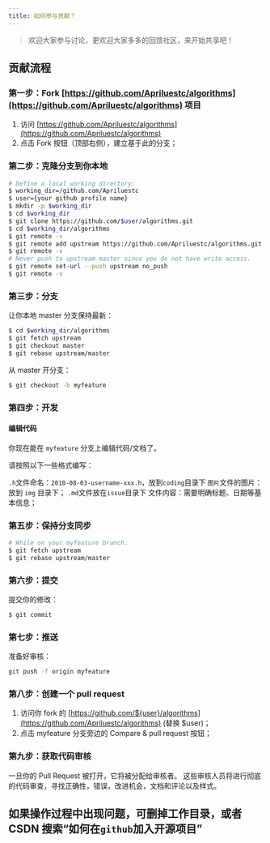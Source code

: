 ```yaml
---
title: 如何参与贡献？
---
```


>欢迎大家参与讨论，更欢迎大家多多的回馈社区，来开始共享吧！

## 贡献流程

### 第一步：Fork [https://github.com/Apriluestc/algorithms](https://github.com/Apriluestc/algorithms) 项目

1. 访问 [https://github.com/Apriluestc/algorithms](https://github.com/Apriluestc/algorithms)
2. 点击 Fork 按钮（顶部右侧），建立基于此的分支；

### 第二步：克隆分支到你本地

```sh
# Define a local working directory:
$ working_dir=/github.com/Apriluestc
$ user={your github profile name}
$ mkdir -p $working_dir
$ cd $working_dir
$ git clone https://github.com/$user/algorithms.git
$ cd $working_dir/algorithms
$ git remote -v
$ git remote add upstream https://github.com/Apriluestc/algorithms.git
$ git remote -v
# Never push to upstream master since you do not have write access.
$ git remote set-url --push upstream no_push
$ git remote -v
```

### 第三步：分支

让你本地 master 分支保持最新：

```sh
$ cd $working_dir/algorithms
$ git fetch upstream
$ git checkout master
$ git rebase upstream/master
```

从 master 开分支：

```sh
$ git checkout -b myfeature
```

### 第四步：开发

#### 编辑代码

你现在能在 `myfeature` 分支上编辑代码/文档了。

请按照以下一些格式编写：

`.h`文件命名：`2018-08-03-username-xxx.h`，放到`coding`目录下
`图片`文件的图片：放到 `img` 目录下；
`.md`文件放在`issue`目录下
文件内容：需要明确标题、日期等基本信息；

### 第五步：保持分支同步

```sh
# While on your myfeature branch.
$ git fetch upstream
$ git rebase upstream/master
```

### 第六步：提交

提交你的修改：

```sh
$ git commit
```

### 第七步：推送

准备好审核：

```sh
git push -f origin myfeature
```

### 第八步：创建一个 pull request

1. 访问你 fork 的 [https://github.com/${user}/algorithms](https://github.com/Apriluestc/algorithms) (替换 $user)；
2. 点击 myfeature 分支旁边的 Compare & pull request 按钮；

### 第九步：获取代码审核

一旦你的 Pull Request 被打开，它将被分配给审核者。
这些审核人员将进行彻底的代码审查，寻找正确性，错误，改进机会，文档和评论以及样式。

## 如果操作过程中出现问题，可删掉工作目录，或者 CSDN 搜索“如何在`github`加入开源项目”
